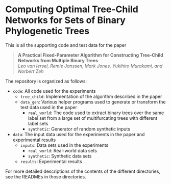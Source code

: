 # Computing Optimal Tree-Child Networks for Sets of Binary Phylogenetic Trees

This is all the supporting code and test data for the paper

> **A Practical Fixed-Parameter Algorithm for Constructing Tree-Child Networks from Multiple Binary Trees**  
> *Leo van Iersel, Remie Janssen, Mark Jones, Yukihiro Murakami, and Norbert Zeh*

The repository is organized as follows:

* `code`: All code used for the experiments
  * `tree_child`: Implementation of the algorithm described in the paper
  * `data_gen`: Various helper programs used to generate or transform the test data used in the paper
    * `real_world`: The code used to extract binary trees over the same label set from a large set of multifurcating trees with different label sets
    * `synthetic`: Generator of random synthetic inputs
* `data`: The input data used for the experiments in the paper and experimental results
  * `inputs`: Data sets used in the experiments
    * `real_world`: Real-world data sets
    * `synthetic`: Synthetic data sets
  * `results`: Experimental results

For more detailed descriptions of the contents of the different directories, see the READMEs in those directories.
